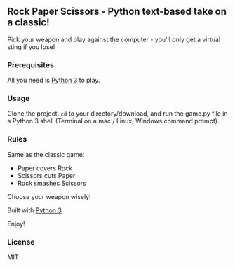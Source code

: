 ## Rock Paper Scissors - Python text-based take on a classic!

Pick your weapon and play against the computer - you'll only get a virtual sting if you lose!

### Prerequisites

All you need is [Python 3](https://python.org)  to play.

### Usage
Clone the project, <code>cd</code> to your directory/download, and run the game.py file in a Python 3 shell (Terminal on a mac / Linux, Windows command prompt).

### Rules
Same as the classic game:

* Paper covers Rock 
* Scissors cuts Paper 
* Rock smashes Scissors

Choose your weapon wisely!

Built with [Python 3](https://www.python.org/doc/)

Enjoy!

### License 
MIT